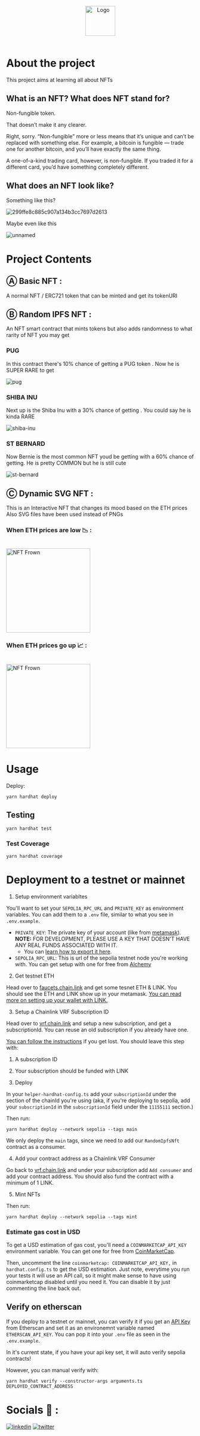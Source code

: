<br />
<div align="center">
  <a href="https://github.com/othneildrew/Best-README-Template">
    <img src="images/logo.png" alt="Logo" width="80" height="80">
  </a>
</div>
</br>

# About the project

This project aims at learning all about NFTs

## What is an NFT? What does NFT stand for?
Non-fungible token.

That doesn’t make it any clearer.

Right, sorry. “Non-fungible” more or less means that it’s unique and can’t be replaced with something else. For example, a bitcoin is fungible — trade one for another bitcoin, and you’ll have exactly the same thing.

A one-of-a-kind trading card, however, is non-fungible. If you traded it for a different card, you’d have something completely different.

## What does an NFT look like?

Something like this?

![299ffe8c885c907a134b3cc7697d2613](https://github.com/Tarunrao0/Hardhat-NFT/assets/122633325/4abfb69c-3551-460e-8c66-9a1c3ebaf254)

Maybe even like this

![unnamed](https://github.com/Tarunrao0/Hardhat-NFT/assets/122633325/140ea2b7-871d-403c-adf3-023c53bf4301)

# Project Contents
 ## Ⓐ Basic NFT : 
 A normal NFT / ERC721 token that can be minted and get its tokenURI

 ## Ⓑ Random IPFS NFT :

 An NFT smart contract that mints tokens but also adds randomness to what rarity of NFT you may get 

 ### PUG

 In this contract there's 10% chance of getting a PUG token . Now he is SUPER RARE to get 

 ![pug](https://github.com/Tarunrao0/Hardhat-NFT/assets/122633325/f0213b2f-fa12-4a1c-b412-7f17a4f4bbf2)

 ### SHIBA INU

 Next up is the Shiba Inu with a 30% chance of getting . You could say he is kinda RARE

 ![shiba-inu](https://github.com/Tarunrao0/Hardhat-NFT/assets/122633325/64476336-7992-4ef6-ae6e-b1cdd0e0c982)

 ### ST BERNARD

 Now Bernie is the most common NFT youd be getting with a 60% chance of getting. He is pretty COMMON but he is still cute

 ![st-bernard](https://github.com/Tarunrao0/Hardhat-NFT/assets/122633325/fee9d43a-f1e0-46b1-b7fd-7b510f358120)

 ## Ⓒ Dynamic SVG NFT :

 This is an Interactive NFT that changes its mood based on the ETH prices 
 Also SVG files have been used instead of PNGs

 ### When ETH prices are low 📉 :
 

  <br/>
 <img src="./images/dynamicNft/happy.svg" width="225" alt="NFT Frown">
 </br>

 ### When ETH prices go up 📈 :

 

 <br/>
 <img src="./images/dynamicNft/sad.svg" width="225" alt="NFT Frown">
 </br>

# Usage

Deploy:

```
yarn hardhat deploy
```

## Testing

```
yarn hardhat test
```

### Test Coverage

```
yarn hardhat coverage
```



# Deployment to a testnet or mainnet

1. Setup environment variabltes

You'll want to set your `SEPOLIA_RPC_URL` and `PRIVATE_KEY` as environment variables. You can add them to a `.env` file, similar to what you see in `.env.example`.

- `PRIVATE_KEY`: The private key of your account (like from [metamask](https://metamask.io/)). **NOTE:** FOR DEVELOPMENT, PLEASE USE A KEY THAT DOESN'T HAVE ANY REAL FUNDS ASSOCIATED WITH IT.
  - You can [learn how to export it here](https://metamask.zendesk.com/hc/en-us/articles/360015289632-How-to-Export-an-Account-Private-Key).
- `SEPOLIA_RPC_URL`: This is url of the sepolia testnet node you're working with. You can get setup with one for free from [Alchemy](https://alchemy.com/?a=673c802981)

2. Get testnet ETH

Head over to [faucets.chain.link](https://faucets.chain.link/) and get some tesnet ETH & LINK. You should see the ETH and LINK show up in your metamask. [You can read more on setting up your wallet with LINK.](https://docs.chain.link/docs/deploy-your-first-contract/#install-and-fund-your-metamask-wallet)

3. Setup a Chainlink VRF Subscription ID

Head over to [vrf.chain.link](https://vrf.chain.link/) and setup a new subscription, and get a subscriptionId. You can reuse an old subscription if you already have one. 

[You can follow the instructions](https://docs.chain.link/docs/get-a-random-number/) if you get lost. You should leave this step with:

1. A subscription ID
2. Your subscription should be funded with LINK

3. Deploy

In your `helper-hardhat-config.ts` add your `subscriptionId` under the section of the chainId you're using (aka, if you're deploying to sepolia, add your `subscriptionId` in the `subscriptionId` field under the `11155111` section.)

Then run:
```
yarn hardhat deploy --network sepolia --tags main
```

We only deploy the `main` tags, since we need to add our `RandomIpfsNft` contract as a consumer. 

4. Add your contract address as a Chainlink VRF Consumer

Go back to [vrf.chain.link](https://vrf.chain.link) and under your subscription add `Add consumer` and add your contract address. You should also fund the contract with a minimum of 1 LINK. 

5. Mint NFTs

Then run:

```
yarn hardhat deploy --network sepolia --tags mint
```


### Estimate gas cost in USD

To get a USD estimation of gas cost, you'll need a `COINMARKETCAP_API_KEY` environment variable. You can get one for free from [CoinMarketCap](https://pro.coinmarketcap.com/signup). 

Then, uncomment the line `coinmarketcap: COINMARKETCAP_API_KEY,` in `hardhat.config.ts` to get the USD estimation. Just note, everytime you run your tests it will use an API call, so it might make sense to have using coinmarketcap disabled until you need it. You can disable it by just commenting the line back out. 



## Verify on etherscan

If you deploy to a testnet or mainnet, you can verify it if you get an [API Key](https://etherscan.io/myapikey) from Etherscan and set it as an environemnt variable named `ETHERSCAN_API_KEY`. You can pop it into your `.env` file as seen in the `.env.example`.

In it's current state, if you have your api key set, it will auto verify sepolia contracts!

However, you can manual verify with:

```
yarn hardhat verify --constructor-args arguments.ts DEPLOYED_CONTRACT_ADDRESS
```

# Socials 🔗 :
[![linkedin](https://img.shields.io/badge/linkedin-0A66C2?style=for-the-badge&logo=linkedin&logoColor=white)](https://www.linkedin.com/tarun-rao-b42995280)
[![twitter](https://img.shields.io/badge/twitter-1DA1F2?style=for-the-badge&logo=twitter&logoColor=white)](https://twitter.com/TarunRao00)

 

 
  
